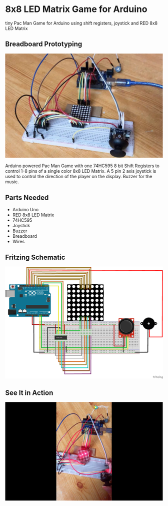 # 8x8 LED Matrix Game for Arduino

tiny Pac Man Game for Arduino using shift registers, joystick and RED 8x8 LED Matrix

## Breadboard Prototyping

![](breadboard_prototyping.jpeg)

Arduino powered Pac Man Game with one 74HC595 8 bit Shift Registers to control 1-8 pins of a single color 8x8 LED Matrix. A 5 pin 2 axis joystick is used to control the direction of the player on the display. Buzzer for the music.

## Parts Needed

- Arduino Uno
- RED 8x8 LED Matrix
- 74HC595
- Joystick
- Buzzer
- Breadboard
- Wires

## Fritzing Schematic

![](fritzing_schematic.png)

## See It in Action

[![](video.png)](https://v.qq.com/x/page/j0834x9og2g.html)
